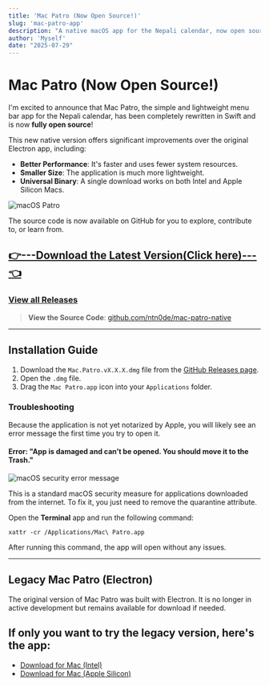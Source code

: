```yaml
---
title: 'Mac Patro (Now Open Source!)'
slug: 'mac-patro-app'
description: "A native macOS app for the Nepali calendar, now open source!"
author: 'Myself'
date: "2025-07-29"
---
```


# Mac Patro (Now Open Source!)

I'm excited to announce that Mac Patro, the simple and lightweight menu bar app for the Nepali calendar, has been completely rewritten in Swift and is now **fully open source**!

This new native version offers significant improvements over the original Electron app, including:
*   **Better Performance**: It's faster and uses fewer system resources.
*   **Smaller Size**: The application is much more lightweight.
*   **Universal Binary**: A single download works on both Intel and Apple Silicon Macs.

![macOS Patro](/images/mac-patro-ss.png)

The source code is now available on GitHub for you to explore, contribute to, or learn from.

## **[👉---Download the Latest Version(Click here)---👈](https://github.com/ntn0de/mac-patro-native/releases/latest/download/Mac-Patro-latest.dmg)**

### **[View all Releases](https://github.com/ntn0de/mac-patro-native/releases)**


> **View the Source Code**: [github.com/ntn0de/mac-patro-native](https://github.com/ntn0de/mac-patro-native/)

---

## Installation Guide

1.  Download the `Mac.Patro.vX.X.X.dmg` file from the [GitHub Releases page](https://github.com/ntn0de/mac-patro-native/releases).
2.  Open the `.dmg` file.
3.  Drag the `Mac Patro.app` icon into your `Applications` folder.

### Troubleshooting

Because the application is not yet notarized by Apple, you will likely see an error message the first time you try to open it.

#### Error: "App is damaged and can’t be opened. You should move it to the Trash."

![macOS security error message](/images/mac-patro-issue.jpeg)

This is a standard macOS security measure for applications downloaded from the internet. To fix it, you just need to remove the quarantine attribute.

Open the **Terminal** app and run the following command:

```terminal
xattr -cr /Applications/Mac\ Patro.app
```

After running this command, the app will open without any issues.

---

## Legacy Mac Patro (Electron)

The original version of Mac Patro was built with Electron. It is no longer in active development but remains available for download if needed.
## If only you want to try the legacy version, here's the app:
*   [Download for Mac (Intel)](https://github.com/ntn0de/ntn0de.github.io/raw/refs/heads/main/blogs/files/Mac%20Patro-darwin-x64.zip)
*   [Download for Mac (Apple Silicon)](https://github.com/ntn0de/ntn0de.github.io/raw/refs/heads/main/blogs/files/Mac%20Patro-darwin-arm64.zip)
